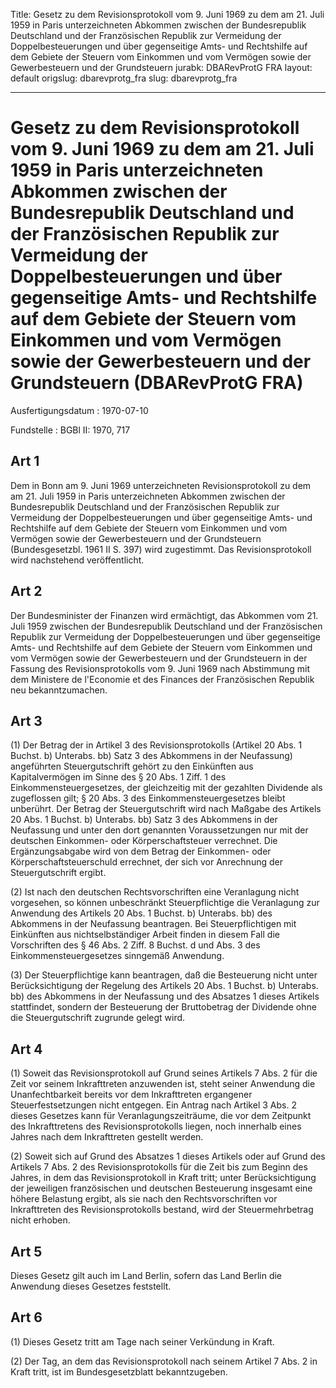 Title: Gesetz zu dem Revisionsprotokoll vom 9. Juni 1969 zu dem am 21. Juli 1959 in
  Paris unterzeichneten Abkommen zwischen der Bundesrepublik Deutschland und der Französischen
  Republik zur Vermeidung der Doppelbesteuerungen und über gegenseitige Amts- und
  Rechtshilfe auf dem Gebiete der Steuern vom Einkommen und vom Vermögen sowie der
  Gewerbesteuern und der Grundsteuern
jurabk: DBARevProtG FRA
layout: default
origslug: dbarevprotg_fra
slug: dbarevprotg_fra

---

# Gesetz zu dem Revisionsprotokoll vom 9. Juni 1969 zu dem am 21. Juli 1959 in Paris unterzeichneten Abkommen zwischen der Bundesrepublik Deutschland und der Französischen Republik zur Vermeidung der Doppelbesteuerungen und über gegenseitige Amts- und Rechtshilfe auf dem Gebiete der Steuern vom Einkommen und vom Vermögen sowie der Gewerbesteuern und der Grundsteuern (DBARevProtG FRA)

Ausfertigungsdatum
:   1970-07-10

Fundstelle
:   BGBl II: 1970, 717



## Art 1

Dem in Bonn am 9. Juni 1969 unterzeichneten Revisionsprotokoll zu dem
am 21. Juli 1959 in Paris unterzeichneten Abkommen zwischen der
Bundesrepublik Deutschland und der Französischen Republik zur
Vermeidung der Doppelbesteuerungen und über gegenseitige Amts- und
Rechtshilfe auf dem Gebiete der Steuern vom Einkommen und vom Vermögen
sowie der Gewerbesteuern und der Grundsteuern (Bundesgesetzbl. 1961 II
S. 397) wird zugestimmt. Das Revisionsprotokoll wird nachstehend
veröffentlicht.


## Art 2

Der Bundesminister der Finanzen wird ermächtigt, das Abkommen vom 21.
Juli 1959 zwischen der Bundesrepublik Deutschland und der
Französischen Republik zur Vermeidung der Doppelbesteuerungen und über
gegenseitige Amts- und Rechtshilfe auf dem Gebiete der Steuern vom
Einkommen und vom Vermögen sowie der Gewerbesteuern und der
Grundsteuern in der Fassung des Revisionsprotokolls vom 9. Juni 1969
nach Abstimmung mit dem Ministere de l'Economie et des Finances der
Französischen Republik neu bekanntzumachen.


## Art 3

(1) Der Betrag der in Artikel 3 des Revisionsprotokolls (Artikel 20
Abs. 1 Buchst. b) Unterabs. bb) Satz 3 des Abkommens in der
Neufassung) angeführten Steuergutschrift gehört zu den Einkünften aus
Kapitalvermögen im Sinne des § 20 Abs. 1 Ziff. 1 des
Einkommensteuergesetzes, der gleichzeitig mit der gezahlten Dividende
als zugeflossen gilt; § 20 Abs. 3 des Einkommensteuergesetzes bleibt
unberührt. Der Betrag der Steuergutschrift wird nach Maßgabe des
Artikels 20 Abs. 1 Buchst. b) Unterabs. bb) Satz 3 des Abkommens in
der Neufassung und unter den dort genannten Voraussetzungen nur mit
der deutschen Einkommen- oder Körperschaftsteuer verrechnet. Die
Ergänzungsabgabe wird von dem Betrag der Einkommen- oder
Körperschaftsteuerschuld errechnet, der sich vor Anrechnung der
Steuergutschrift ergibt.

(2) Ist nach den deutschen Rechtsvorschriften eine Veranlagung nicht
vorgesehen, so können unbeschränkt Steuerpflichtige die Veranlagung
zur Anwendung des Artikels 20 Abs. 1 Buchst. b) Unterabs. bb) des
Abkommens in der Neufassung beantragen. Bei Steuerpflichtigen mit
Einkünften aus nichtselbständiger Arbeit finden in diesem Fall die
Vorschriften des § 46 Abs. 2 Ziff. 8 Buchst. d und Abs. 3 des
Einkommensteuergesetzes sinngemäß Anwendung.

(3) Der Steuerpflichtige kann beantragen, daß die Besteuerung nicht
unter Berücksichtigung der Regelung des Artikels 20 Abs. 1 Buchst. b)
Unterabs. bb) des Abkommens in der Neufassung und des Absatzes 1
dieses Artikels stattfindet, sondern der Besteuerung der Bruttobetrag
der Dividende ohne die Steuergutschrift zugrunde gelegt wird.


## Art 4

(1) Soweit das Revisionsprotokoll auf Grund seines Artikels 7 Abs. 2
für die Zeit vor seinem Inkrafttreten anzuwenden ist, steht seiner
Anwendung die Unanfechtbarkeit bereits vor dem Inkrafttreten
ergangener Steuerfestsetzungen nicht entgegen. Ein Antrag nach Artikel
3 Abs. 2 dieses Gesetzes kann für Veranlagungszeiträume, die vor dem
Zeitpunkt des Inkrafttretens des Revisionsprotokolls liegen, noch
innerhalb eines Jahres nach dem Inkrafttreten gestellt werden.

(2) Soweit sich auf Grund des Absatzes 1 dieses Artikels oder auf
Grund des Artikels 7 Abs. 2 des Revisionsprotokolls für die Zeit bis
zum Beginn des Jahres, in dem das Revisionsprotokoll in Kraft tritt;
unter Berücksichtigung der jeweiligen französischen und deutschen
Besteuerung insgesamt eine höhere Belastung ergibt, als sie nach den
Rechtsvorschriften vor Inkrafttreten des Revisionsprotokolls bestand,
wird der Steuermehrbetrag nicht erhoben.


## Art 5

Dieses Gesetz gilt auch im Land Berlin, sofern das Land Berlin die
Anwendung dieses Gesetzes feststellt.


## Art 6

(1) Dieses Gesetz tritt am Tage nach seiner Verkündung in Kraft.

(2) Der Tag, an dem das Revisionsprotokoll nach seinem Artikel 7 Abs.
2 in Kraft tritt, ist im Bundesgesetzblatt bekanntzugeben.

